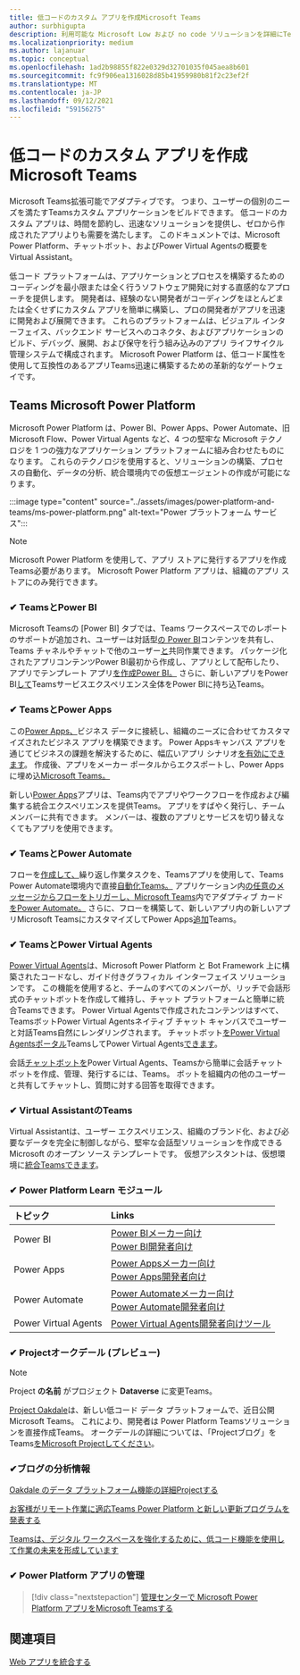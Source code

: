 ```yaml
---
title: 低コードのカスタム アプリを作成Microsoft Teams
author: surbhigupta
description: 利用可能な Microsoft Low および no code ソリューションを詳細にTeams
ms.localizationpriority: medium
ms.author: lajanuar
ms.topic: conceptual
ms.openlocfilehash: 1ad2b98855f822e0329d32701035f045aea8b601
ms.sourcegitcommit: fc9f906ea1316028d85b41959980b81f2c23ef2f
ms.translationtype: MT
ms.contentlocale: ja-JP
ms.lasthandoff: 09/12/2021
ms.locfileid: "59156275"
---
```

# <a name="create-low-code-custom-apps-for-microsoft-teams"></a>低コードのカスタム アプリを作成Microsoft Teams

Microsoft Teams拡張可能でアダプティブです。 つまり、ユーザーの個別のニーズを満たすTeamsカスタム アプリケーションをビルドできます。 低コードのカスタム アプリは、時間を節約し、迅速なソリューションを提供し、ゼロから作成されたアプリよりも需要を満たします。 このドキュメントでは、Microsoft Power Platform、チャットボット、およびPower Virtual Agentsの概要をVirtual Assistant。

低コード プラットフォームは、アプリケーションとプロセスを構築するためのコーディングを最小限または全く行うソフトウェア開発に対する直感的なアプローチを提供します。 開発者は、経験のない開発者がコーディングをほとんどまたは全くせずにカスタム アプリを簡単に構築し、プロの開発者がアプリを迅速に開発および展開できます。 これらのプラットフォームは、ビジュアル インターフェイス、バックエンド サービスへのコネクタ、およびアプリケーションのビルド、デバッグ、展開、および保守を行う組み込みのアプリ ライフサイクル管理システムで構成されます。 Microsoft Power Platform は、低コード属性を使用して互換性のあるアプリTeams迅速に構築するための革新的なゲートウェイです。

## <a name="teams-and-microsoft-power-platform"></a>Teams Microsoft Power Platform

Microsoft Power Platform は、Power BI、Power Apps、Power Automate、旧 Microsoft Flow、Power Virtual Agents など、4 つの堅牢な Microsoft テクノロジを 1 つの強力なアプリケーション プラットフォームに組み合わせたものになります。 これらのテクノロジを使用すると、ソリューションの構築、プロセスの自動化、データの分析、統合環境内での仮想エージェントの作成が可能になります。

:::image type="content" source="../assets/images/power-platform-and-teams/ms-power-platform.png" alt-text="Power プラットフォーム サービス":::

> [!NOTE]
> Microsoft Power Platform を使用して、アプリ ストアに発行するアプリを作成Teams必要があります。 Microsoft Power Platform アプリは、組織のアプリ ストアにのみ発行できます。

### <a name="-teams-and-power-bi"></a>✔ TeamsとPower BI

Microsoft Teams[](https://powerbi.microsoft.com/blog/announcing-new-power-bi-tab-for-microsoft-teams/)の [Power BI] タブでは、Teams ワークスペースでのレポートのサポートが追加され、ユーザーは対話型[の Power BI](/power-bi/collaborate-share/service-embed-report-microsoft-teams)コンテンツを共有し、Teams チャネルやチャットで他のユーザー[と](/power-bi/collaborate-share/service-collaborate-microsoft-teams)共同作業できます。 パッケージ化されたアプリ[](/power-bi/collaborate-share/service-create-distribute-apps)コンテンツPower BI最初から作成し、アプリとして配布したり、アプリでテンプレート アプリ[を作成Power BI。](/power-bi/connect-data/service-template-apps-create) さらに、新しいアプリをPower BI[して](https://go.microsoft.com/fwlink/?linkid=2143643)Teamsサービスエクスペリエンス全体をPower BIに持ち込Teams。

### <a name="-teams-and-power-apps"></a>✔ TeamsとPower Apps

この[Power Apps、](/powerapps/powerapps-overview)ビジネス データに接続し、組織のニーズに合わせてカスタマイズされたビジネス アプリを構築できます。  Power Appsキャンバス アプリを通じてビジネスの課題を解決するために、幅広いアプリ シナリオ[を有効にできます](/powerapps/maker/#canvas-apps)。 作成後、アプリをメーカー ポータルからエクスポートし、Power Appsに埋め込[Microsoft Teams。](/power-platform/admin/embed-app-teams)

新しい[Power Apps](https://go.microsoft.com/fwlink/?linkid=2143374)アプリは、Teams内でアプリやワークフローを作成および編集する統合エクスペリエンスを提供Teams。 アプリをすばやく発行し、チーム メンバーに共有できます。 メンバーは、複数のアプリとサービスを切り替えなくてもアプリを使用できます。

### <a name="-teams-and-power-automate"></a>✔ TeamsとPower Automate

フローを[作成して、](https://flow.microsoft.com/connectors/shared_teams/microsoft-teams/)繰り返し作業タスクを、Teamsアプリを使用して、Teams Power Automate環境内で直接[自動化Teams。](/power-automate/flows-teams) アプリケーション内[の任意のメッセージからフローをトリガーし、Microsoft Teams](/power-automate/trigger-flow-teams-message)内でアダプティブ カード[をPower Automate。](/power-automate/create-adaptive-cards) さらに、フローを構築して、新しいアプリ内の新しいアプリMicrosoft TeamsにカスタマイズしてPower Apps[追加](https://go.microsoft.com/fwlink/?linkid=2143539)Teams。

### <a name="-teams-and-power-virtual-agents"></a>✔ TeamsとPower Virtual Agents

[Power Virtual Agents](/power-virtual-agents/fundamentals-what-is-power-virtual-agents)は、Microsoft Power Platform と Bot Framework 上に構築されたコードなし、ガイド付きグラフィカル インターフェイス ソリューションです。 この機能を使用すると、チームのすべてのメンバーが、リッチで会話形式のチャットボットを作成して維持し、チャット プラットフォームと簡単に統合Teamsできます。 Power Virtual Agentsで作成されたコンテンツはすべて、TeamsボットPower Virtual Agentsネイティブ チャット キャンバスでユーザーと対話Teams自然にレンダリングされます。 チャットボット[をPower Virtual Agentsポータル](/power-virtual-agents/publication-add-bot-to-microsoft-teams)TeamsしてPower Virtual Agents[できます](https://powervirtualagents.microsoft.com)。

会話[チャットボットを](https://aka.ms/pva-teams-docs)Power Virtual Agents、Teamsから簡単に会話チャットボットを作成、管理、発行するには、Teams。 ボットを組織内の他のユーザーと共有してチャットし、質問に対する回答を取得できます。

### <a name="-virtual-assistant-for-teams"></a>✔ Virtual AssistantのTeams

Virtual Assistantは、ユーザー エクスペリエンス、組織のブランド化、および必要なデータを完全に制御しながら、堅牢な会話型ソリューションを作成できる Microsoft のオープン ソース テンプレートです。 仮想アシスタントは、仮想環境に[統合Teamsできます](https://microsoft.github.io/botframework-solutions/clients-and-channels/tutorials/enable-teams/1-intro)。 

### <a name="-power-platform-learn-modules"></a>✔ Power Platform Learn モジュール

|  トピック  |  Links  |
|:---------|:----------------------|
|Power BI|[Power BIメーカー向け](/learn/browse/?expanded=power-platform&products=power-bi&roles=maker)</br>[Power BI開発者向け](/learn/browse/?expanded=power-platform&products=power-bi&roles=developer)|
|Power Apps|[Power Appsメーカー向け](/learn/browse/?products=power-apps&roles=maker)</br>[Power Apps開発者向け](/learn/browse/?products=power-apps)|
|Power Automate|[Power Automateメーカー向け](/learn/browse/?expanded=power-platform&products=power-automate&roles=maker)</br>[Power Automate開発者向け](/learn/browse/?expanded=power-platform&products=power-automate&roles=developer)|
|Power Virtual Agents|[Power Virtual Agents開発者向けツール](/learn/browse/?products=power-virtual-agents&expanded=power-platform&roles=maker)|

### <a name="-project-oakdale-preview"></a>✔ Projectオークデール (プレビュー)

> [!NOTE]
> Project **の名前** がプロジェクト **Dataverse** に変更Teams。

[Project Oakdale](https://techcommunity.microsoft.com/t5/microsoft-teams-blog/teams-is-shaping-the-future-of-work-with-low-code-features-to/ba-p/1507180
)は、新しい低コード データ プラットフォームで、近日公開Microsoft Teams。 これにより、開発者は Power Platform Teamsソリューションを直接作成Teams。 オークデールの詳細については、「Projectブログ」をTeams[をMicrosoft Projectしてください](https://powerapps.microsoft.com/blog/introducing-project-oakdale-a-new-low-code-data-platform-for-microsoft-teams)。

### <a name="-microsoft-blog-insights"></a>✔ブログの分析情報

[Oakdale のデータ プラットフォーム機能の詳細Projectする](https://powerapps.microsoft.com/blog/a-closer-look-at-data-platform-capabilities-in-project-oakdale/)

[お客様がリモート作業に適応Teams Power Platform と新しい更新プログラムを発表する](https://cloudblogs.microsoft.com/powerplatform/2020/05/19/announcing-power-platform-and-teams-updates-to-help-customers-adapt-to-remote-work/)

[Teamsは、デジタル ワークスペースを強化するために、低コード機能を使用して作業の未来を形成しています](https://techcommunity.microsoft.com/t5/microsoft-teams-blog/teams-is-shaping-the-future-of-work-with-low-code-features-to/ba-p/1507180)

### <a name="-managing-power-platform-apps"></a>✔ Power Platform アプリの管理

> [!div class="nextstepaction"]
> [管理センターで Microsoft Power Platform アプリをMicrosoft Teamsする](/microsoftteams/manage-power-platform-apps)

## <a name="see-also"></a>関連項目

[Web アプリを統合する](~/samples/integrate-web-apps-overview.md)
